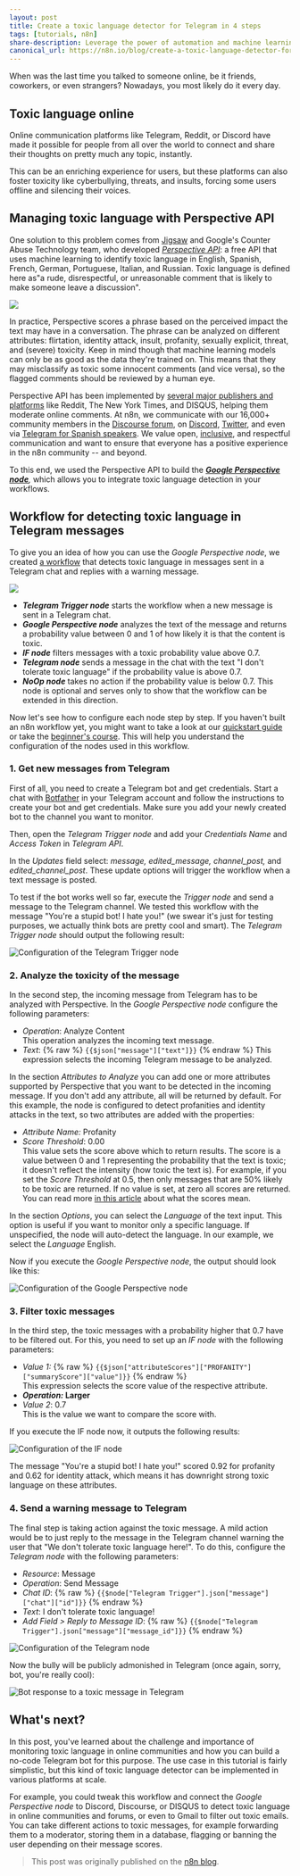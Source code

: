 ```yaml
---
layout: post
title: Create a toxic language detector for Telegram in 4 steps
tags: [tutorials, n8n]
share-description: Leverage the power of automation and machine learning to enable kinder online discussions.
canonical_url: https://n8n.io/blog/create-a-toxic-language-detector-for-telegram/
---
```


When was the last time you talked to someone online, be it friends, coworkers, or even strangers? Nowadays, you most likely do it every day.

## Toxic language online

Online communication platforms like Telegram, Reddit, or Discord have made it possible for people from all over the world to connect and share their thoughts on pretty much any topic, instantly.

This can be an enriching experience for users, but these platforms can also foster toxicity like cyberbullying, threats, and insults, forcing some users offline and silencing their voices.

## Managing toxic language with Perspective API

One solution to this problem comes from [Jigsaw](https://jigsaw.google.com/) and Google's Counter Abuse Technology team, who developed [*Perspective API*](https://www.perspectiveapi.com/): a free API that uses machine learning to identify toxic language in English, Spanish, French, German, Portuguese, Italian, and Russian. Toxic language is defined here as"a rude, disrespectful, or unreasonable comment that is likely to make someone leave a discussion".

![](https://lh4.googleusercontent.com/PgXW33_eg9l_te-ivDXrre6_hA6kijuiZ71heTak-Vl-VhdcvB4k9eK7lnuq-tSs_etODHy64Jy4Bj1Uj-QqwNtN2bVYehdoqyx3G-4HXI2VJ_zBGhjRiMlw01BuPN7VHb4HclI5=s0)


In practice, Perspective scores a phrase based on the perceived impact the text may have in a conversation. The phrase can be analyzed on different attributes: flirtation, identity attack, insult, profanity, sexually explicit, threat, and (severe) toxicity. Keep in mind though that machine learning models can only be as good as the data they're trained on. This means that they may misclassify as toxic some innocent comments (and vice versa), so the flagged comments should be reviewed by a human eye.

Perspective API has been implemented by [several major publishers and platforms](https://www.perspectiveapi.com/case-studies/) like Reddit, The New York Times, and DISQUS, helping them moderate online comments. At n8n, we communicate with our 16,000+ community members in the [Discourse forum](https://community.n8n.io/), on [Discord](https://discord.gg/vWwMVThRta), [Twitter](https://twitter.com/n8n_io), and even via [Telegram for Spanish speakers](https://t.me/comunidadn8n). We value open, [inclusive](https://n8n.io/workflows/982), and respectful communication and want to ensure that everyone has a positive experience in the n8n community -- and beyond.

To this end, we used the Perspective API to build the [***Google Perspective node***](https://docs.n8n.io/nodes/n8n-nodes-base.googlePerspective/)*,* which allows you to integrate toxic language detection in your workflows.

## Workflow for detecting toxic language in Telegram messages
To give you an idea of how you can use the *Google Perspective node*, we created [a workflow](https://n8n.io/workflows/1216) that detects toxic language in messages sent in a Telegram chat and replies with a warning message.

![](https://lh3.googleusercontent.com/pSN-PhPuKlXONRTmsT6_6pNDUNHRwtaRfBpuCnslpZS4NsuZwfJmYl8ANTa4gcdL0JMUXvLEyJQP9k8It2AvNyWLHdJ0m3dJ1nSM_z-CprrOwjqNXTNjg-2WEriYJaDWVXsKZ-YZ=s0)

-   ***Telegram Trigger node*** starts the workflow when a new message is sent in a Telegram chat.
-   ***Google Perspective node*** analyzes the text of the message and returns a probability value between 0 and 1 of how likely it is that the content is toxic.
-   ***IF node*** filters messages with a toxic probability value above 0.7.
-   ***Telegram node*** sends a message in the chat with the text "I don't tolerate toxic language" if the probability value is above 0.7.
-   ***NoOp node*** takes no action if the probability value is below 0.7. This node is optional and serves only to show that the workflow can be extended in this direction.

Now let's see how to configure each node step by step. If you haven't built an n8n workflow yet, you might want to take a look at our [quickstart guide](https://docs.n8n.io/quickstart/) or take the [beginner's course](https://docs.n8n.io/courses/level-one/). This will help you understand the configuration of the nodes used in this workflow.

### 1\. Get new messages from Telegram

First of all, you need to create a Telegram bot and get credentials. Start a chat with [Botfather](https://telegram.me/BotFather) in your Telegram account and follow the instructions to create your bot and get credentials. Make sure you add your newly created bot to the channel you want to monitor.

Then, open the *Telegram Trigger node* and add your *Credentials Name* and *Access Token* in *Telegram API*.

In the *Updates* field select: *message, edited_message, channel_post,* and *edited_channel_post*. These update options will trigger the workflow when a text message is posted.

To test if the bot works well so far, execute the *Trigger node* and send a message to the Telegram channel. We tested this workflow with the message "You're a stupid bot! I hate you!" (we swear it's just for testing purposes, we actually think bots are pretty cool and smart). The *Telegram Trigger node* should output the following result:

![Configuration of the Telegram Trigger node](https://lh5.googleusercontent.com/biB_15LoriRD_BK0T2yJqtYDCadzvBOy9WZsgNWbafxnbQEsKXLuHbyFiva1Kz_umJn8Uo3tjc4xBaLFIEkFohLEUxPg__rrW0YQrprJbBKkPEDj-3qvJTYo_U_KbuYihUccdoRY=s0)


### 2\. Analyze the toxicity of the message

In the second step, the incoming message from Telegram has to be analyzed with Perspective. In the *Google Perspective node* configure the following parameters:

-   *Operation*: Analyze Content\
    This operation analyzes the incoming text message.
-   *Text*: {% raw %} `{{$json["message"]["text"]}}` {% endraw %}
    This expression selects the incoming Telegram message to be analyzed.

In the section *Attributes to Analyze* you can add one or more attributes supported by Perspective that you want to be detected in the incoming message. If you don't add any attribute, all will be returned by default. For this example, the node is configured to detect profanities and identity attacks in the text, so two attributes are added with the properties:

-   *Attribute Name:* Profanity
-   *Score Threshold*: 0.00\
    This value sets the score above which to return results. The score is a value between 0 and 1 representing the probability that the text is toxic; it doesn't reflect the intensity (how toxic the text is). For example, if you set the *Score Threshold* at 0.5, then only messages that are 50% likely to be toxic are returned. If no value is set, at zero all scores are returned. You can read more [in this article](https://medium.com/jigsaw/what-do-perspectives-scores-mean-113b37788a5d) about what the scores mean.

In the section *Options*, you can select the *Language* of the text input. This option is useful if you want to monitor only a specific language. If unspecified, the node will auto-detect the language. In our example, we select the *Language* English.

Now if you execute the *Google Perspective node*, the output should look like this:

![Configuration of the Google Perspective node](https://lh4.googleusercontent.com/XI2H1OnmArFhHG6PADlYp4ENKJZXe2S0RpWEtf2kLwXte19R1STMMSY8xAn0mwSv7PAcy89_ElOp_zaye6FywKjLAV4shx10m1sqWuuIFi5UK270vo6kk4iheAjXhHkGNu5tFY0j=s0)


### 3\. Filter toxic messages

In the third step, the toxic messages with a probability higher that 0.7 have to be filtered out. For this, you need to set up an *IF node* with the following parameters:

-   *Value 1:* {% raw %} `{{$json["attributeScores"]["PROFANITY"]["summaryScore"]["value"]}}` {% endraw %} \
    This expression selects the score value of the respective attribute.
-   ***Operation:* Larger**
-   *Value 2*: 0.7\
    This is the value we want to compare the score with.

If you execute the IF node now, it outputs the following results:

![Configuration of the IF node](https://lh3.googleusercontent.com/ulTV-NrI_foRhtJdXSsee98X2iiamH5YXSuyMhJOXcNCnj2EDV6NF_vdH-HkobnmyMECQcxVTCZtBz4ZJ1J6Ivzslmkg9VJxEt9JfaSB2SRsCFIuizGfrR2e2bhHwXpbd80mCG6w=s0)

The message "You're a stupid bot! I hate you!" scored 0.92 for profanity and 0.62 for identity attack, which means it has downright strong toxic language on these attributes.

### 4\. Send a warning message to Telegram

The final step is taking action against the toxic message. A mild action would be to just reply to the message in the Telegram channel warning the user that "We don't tolerate toxic language here!". To do this, configure the *Telegram node* with the following parameters:

-   *Resource*: Message
-   *Operation*: Send Message
-   *Chat ID*: {% raw %} `{{$node["Telegram Trigger"].json["message"]["chat"]["id"]}}` {% endraw %}
-   *Text*: I don't tolerate toxic language!
-   *Add Field > Reply to Message ID*: {% raw %} `{{$node["Telegram Trigger"].json["message"]["message_id"]}}` {% endraw %}

![Configuration of the Telegram node](https://lh4.googleusercontent.com/wA7GLd-yBfCEzNKH4hYxGC1Y7oV46KLpObgeDiPo7lBZjTnqyc02B01Ja_gNwbFZLeh_CTPtjVqUz_VlkPHvg2PO6SW2-5qzevSlYc0F6SeDve8bUp_NYJ9pddmKrKdgLcd26_57=s0)


Now the bully will be publicly admonished in Telegram (once again, sorry, bot, you're really cool):

![Bot response to a toxic message in Telegram](https://lh4.googleusercontent.com/lcMLPPGgGij8Tr_1C1x4y7vi142E4bsL8eaC_CPHhxRV9u9KGAvYgnGMFH3IrkS8U4Mj-e2uR4RFQD0P0w-IzwlvsEmiOPl0cLtGrJ5Cx9Q3Kkkl88KD-XL4c1v-OxH01LJRyQiw=s0)


## What's next?

In this post, you've learned about the challenge and importance of monitoring toxic language in online communities and how you can build a no-code Telegram bot for this purpose. The use case in this tutorial is fairly simplistic, but this kind of toxic language detector can be implemented in various platforms at scale.

For example, you could tweak this workflow and connect the *Google Perspective node* to Discord, Discourse, or DISQUS to detect toxic language in online communities and forums, or even to Gmail to filter out toxic emails. You can take different actions to toxic messages, for example forwarding them to a moderator, storing them in a database, flagging or banning the user depending on their message scores.

> This post was originally published on the [n8n blog](https://n8n.io/blog/create-a-toxic-language-detector-for-telegram/).